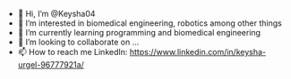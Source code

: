 - 👋 Hi, I’m @Keysha04
- 👀 I’m interested in biomedical engineering, robotics among other things
- 🌱 I’m currently learning programming and biomedical engineering
- 💞️ I’m looking to collaborate on ...
- 📫 How to reach me LinkedIn: https://www.linkedin.com/in/keysha-urgel-96777921a/

<!---
Keysha04/Keysha04 is a ✨ special ✨ repository because its `README.md` (this file) appears on your GitHub profile.
You can click the Preview link to take a look at your changes.
--->
